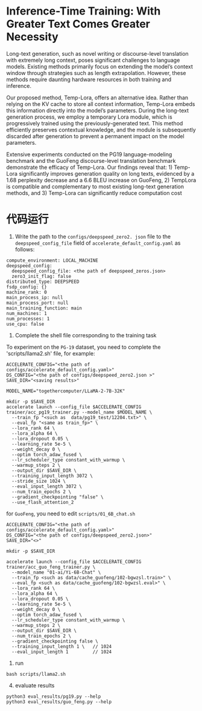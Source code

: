 # Inference-Time Training: With Greater Text Comes Greater Necessity

Long-text generation, such as novel writing or discourse-level translation with extremely long context, poses significant challenges to language models. Existing methods primarily focus on extending the model’s context window  through strategies such as length extrapolation. However, these methods require daunting hardware resources in both training and inference.

Our proposed method, Temp-Lora, offers an alternative idea. Rather than relying on the KV cache to store all context information, Temp-Lora embeds this information directly into the model’s parameters. During the long-text generation process, we employ a temporary Lora module, which is progressively trained using the previously-generated text. This method efficiently preserves contextual knowledge, and the module is subsequently discarded after generation to prevent a permanent impact on the model parameters.

Extensive experiments conducted on the PG19 language-modeling benchmark and the GuoFeng discourse-level translation benchmark demonstrate the efficacy of Temp-Lora. Our findings reveal that: 1) Temp-Lora significantly improves generation quality on long texts, evidenced by a 1.68 perplexity decrease and a 6.6 BLEU increase on GuoFeng, 2) TempLora is compatible and complementary to most existing long-text generation methods, and 3) Temp-Lora can significantly reduce computation cost

# 代码运行

1. Write the path to the `configs/deepspeed_zero2. json` file to the `deepspeed_config_file` field of `accelerate_default_config.yaml` as follows:
``` 
compute_environment: LOCAL_MACHINE
deepspeed_config:
  deepspeed_config_file: <the path of deepspeed_zeros.json>
  zero3_init_flag: false
distributed_type: DEEPSPEED
fsdp_config: {}
machine_rank: 0
main_process_ip: null
main_process_port: null
main_training_function: main
num_machines: 1
num_processes: 1
use_cpu: false
```

1. Complete the shell file corresponding to the training task

To experiment on the `PG-19` dataset, you need to complete the 'scripts/llama2.sh' file, for example:

```
ACCELERATE_CONFIG="<the path of configs/accelerate_default_config.yaml>"
DS_CONFIG="<the path of configs/deepspeed_zero2.json >"
SAVE_DIR="<saving results>"

MODEL_NAME="togethercomputer/LLaMA-2-7B-32K"

mkdir -p $SAVE_DIR
accelerate launch --config_file $ACCELERATE_CONFIG trainer/acc_pg19_trainer.py --model_name $MODEL_NAME \
  --train_fp "<such as  data/pg19_test/12204.txt>" \
  --eval_fp "<same as train_fp>" \
  --lora_rank 64 \
  --lora_alpha 64 \
  --lora_dropout 0.05 \
  --learning_rate 5e-5 \
  --weight_decay 0 \
  --optim torch_adaw_fused \
  --lr_scheduler_type constant_with_warmup \
  --warmup_steps 2 \
  --output_dir $SAVE_DIR \
  --training_input_length 3072 \
  --stride_size 1024 \
  --eval_input_length 3072 \
  --num_train_epochs 2 \
  --gradient_checkpointing "false" \
  --use_flash_attention_2
```

for `GuoFeng`, you need to edit `scripts/01_6B_chat.sh`

```
ACCELERATE_CONFIG="<the path of configs/accelerate_default_config.yaml>"
DS_CONFIG="<the path of configs/deepspeed_zero2.json>"
SAVE_DIR="<>"

mkdir -p $SAVE_DIR

accelerate launch --config_file $ACCELERATE_CONFIG trainer/acc_guo_feng_trainer.py \
  --model_name "01-ai/Yi-6B-Chat" \
  --train_fp <such as data/cache_guofeng/102-bgwzsl.train>" \
  --eval_fp <such as data/cache_guofeng/102-bgwzsl.eval>" \
  --lora_rank 64 \
  --lora_alpha 64 \
  --lora_dropout 0.05 \
  --learning_rate 5e-5 \
  --weight_decay 0 \
  --optim torch_adaw_fused \
  --lr_scheduler_type constant_with_warmup \
  --warmup_steps 2 \
  --output_dir $SAVE_DIR \
  --num_train_epochs 2 \
  --gradient_checkpointing false \
  --training_input_length 1 \   // 1024
  --eval_input_length 1         // 1024
  ```

1. run 

```
bash scripts/llama2.sh 
```

4. evaluate results

```
python3 eval_results/pg19.py --help
python3 eval_results/guo_feng.py --help
```

